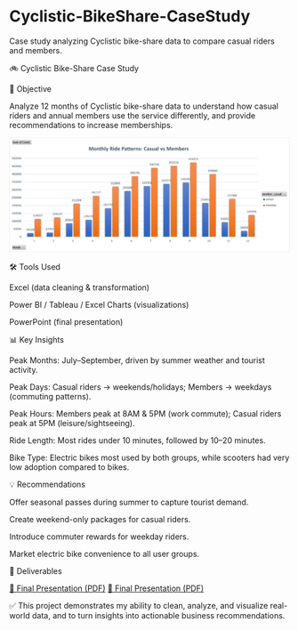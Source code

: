 # Cyclistic-BikeShare-CaseStudy
Case study analyzing Cyclistic bike-share data to compare casual riders and members.

🚲 Cyclistic Bike-Share Case Study

📌 Objective

Analyze 12 months of Cyclistic bike-share data to understand how casual riders and annual members use the service differently, and provide recommendations to increase memberships.


![Monthly Ride Patterns - Casual vs Members](Monthly%20Ride%20Patterns-Casual%20vs%20Members.png)

🛠️ Tools Used

Excel (data cleaning & transformation)

Power BI / Tableau / Excel Charts (visualizations)

PowerPoint (final presentation)

📊 Key Insights

Peak Months: July–September, driven by summer weather and tourist activity.

Peak Days: Casual riders → weekends/holidays; Members → weekdays (commuting patterns).

Peak Hours: Members peak at 8AM & 5PM (work commute); Casual riders peak at 5PM (leisure/sightseeing).

Ride Length: Most rides under 10 minutes, followed by 10–20 minutes.

Bike Type: Electric bikes most used by both groups, while scooters had very low adoption compared to bikes.

💡 Recommendations

Offer seasonal passes during summer to capture tourist demand.

Create weekend-only packages for casual riders.

Introduce commuter rewards for weekday riders.

Market electric bike convenience to all user groups.

📂 Deliverables

[📄 Final Presentation (PDF)](Cyclistic%20Case%20Study.pdf)
[📄 Final Presentation (PDF)](Cyclistic%20Case%20Study.pptx)


✅ This project demonstrates my ability to clean, analyze, and visualize real-world data, and to turn insights into actionable business recommendations.
